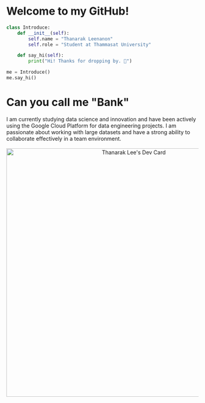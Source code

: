 # Welcome to my GitHub!
```python
class Introduce:
    def __init__(self):
        self.name = "Thanarak Leenanon"
        self.role = "Student at Thammasat University"

    def say_hi(self):
        print("Hi! Thanks for dropping by. 👋")

me = Introduce()
me.say_hi()
```
# Can you call me "Bank"                            
<div align="left">
 <span>I am currently studying data science and innovation and have been actively using 
  the Google Cloud Platform for data engineering projects. I am passionate about working 
  with large datasets and have a strong ability to collaborate effectively in a team environment.
 </span>

  <div align="center">
   <br>
    <a href="https://app.daily.dev/thanaraklee"><img src="https://api.daily.dev/devcards/v2/dyemQH4YdjEEzFiRn2qSj.png?type=wide&r=ok6" width="652" alt="Thanarak Lee's Dev Card"/></a>
  </div>
</div>
  


